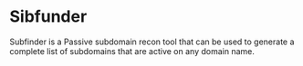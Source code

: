 # Sibfunder

Subfinder is a Passive subdomain recon tool that can be used to generate a complete list of subdomains that are active on any domain name.
